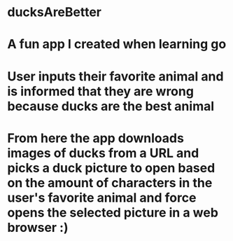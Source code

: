 # ducksAreBetter
# A fun app I created when learning go
# User inputs their favorite animal and is informed that they are wrong because ducks are the best animal
# From here the app downloads images of ducks from a URL and picks a duck picture to open based on the amount of characters in the user's favorite animal and force opens the selected picture in a web browser :)
